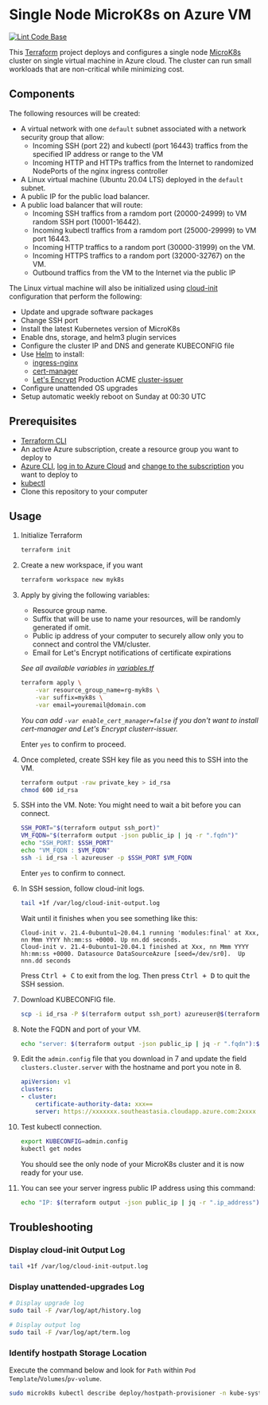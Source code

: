 # Single Node MicroK8s on Azure VM

[![Lint Code Base](https://github.com/pacroy/microk8s-azure-vm/actions/workflows/linter.yml/badge.svg?branch=main)](https://github.com/pacroy/microk8s-azure-vm/actions/workflows/linter.yml)

This [Terraform](https://www.terraform.io/) project deploys and configures a single node [MicroK8s](https://microk8s.io/) cluster on single virtual machine in Azure cloud. The cluster can run small workloads that are non-critical while minimizing cost.

## Components

The following resources will be created:

- A virtual network with one `default` subnet associated with a network security group that allow:
  - Incoming SSH (port 22) and kubectl (port 16443) traffics from the specified IP address or range to the VM
  - Incoming HTTP and HTTPs traffics from the Internet to randomized NodePorts of the nginx ingress controller
- A Linux virtual machine (Ubuntu 20.04 LTS) deployed in the `default` subnet.
- A public IP for the public load balancer.
- A public load balancer that will route:
  - Incoming SSH traffics from a ramdom port (20000-24999) to VM random SSH port (10001-16442).
  - Incoming kubectl traffics from a ramdom port (25000-29999) to VM port 16443.
  - Incoming HTTP traffics to a random port (30000-31999) on the VM.
  - Incoming HTTPS traffics to a random port (32000-32767) on the VM.
  - Outbound traffics from the VM to the Internet via the public IP

The Linux virtual machine will also be initialized using [cloud-init](https://cloudinit.readthedocs.io/en/latest/) configuration that perform the following:

- Update and upgrade software packages
- Change SSH port
- Install the latest Kubernetes version of MicroK8s
- Enable dns, storage, and helm3 plugin services
- Configure the cluster IP and DNS and generate KUBECONFIG file
- Use [Helm](https://helm.sh/) to install:
  - [ingress-nginx](https://kubernetes.github.io/ingress-nginx/)
  - [cert-manager](https://cert-manager.io/docs/)
  - [Let's Encrypt](https://letsencrypt.org/) Production ACME [cluster-issuer](https://github.com/pacroy/cluster-issuer-helm)
- Configure unattended OS upgrades
- Setup automatic weekly reboot on Sunday at 00:30 UTC

## Prerequisites

- [Terraform CLI](https://www.terraform.io/downloads)
- An active Azure subscription, create a resource group you want to deploy to
- [Azure CLI](https://docs.microsoft.com/en-us/cli/azure/install-azure-cli), [log in to Azure Cloud](https://docs.microsoft.com/en-us/cli/azure/authenticate-azure-cli) and [change to the subscription](https://docs.microsoft.com/en-us/cli/azure/manage-azure-subscriptions-azure-cli#change-the-active-subscription) you want to deploy to
- [kubectl](https://kubernetes.io/docs/tasks/tools/#kubectl)
- Clone this repository to your computer

## Usage

1. Initialize Terraform

    ```sh
    terraform init
    ```

2. Create a new workspace, if you want

    ```sh
    terraform workspace new myk8s
    ```

3. Apply by giving the following variables:

    - Resource group name.
    - Suffix that will be use to name your resources, will be randomly generated if omit.
    - Public ip address of your computer to securely allow only you to connect and control the VM/cluster.
    - Email for Let's Encrypt notifications of certificate expirations

    _See all available variables in [variables.tf](variables.tf)_

    ```sh
    terraform apply \
        -var resource_group_name=rg-myk8s \
        -var suffix=myk8s \
        -var email=youremail@domain.com
    ```

    _You can add `-var enable_cert_manager=false` if you don't want to install cert-manager and Let's Encrypt clusterr-issuer._

    Enter `yes` to confirm to proceed.

4. Once completed, create SSH key file as you need this to SSH into the VM.

    ```sh
    terraform output -raw private_key > id_rsa
    chmod 600 id_rsa
    ```

5. SSH into the VM. Note: You might need to wait a bit before you can connect.

    ```sh
    SSH_PORT="$(terraform output ssh_port)"
    VM_FQDN="$(terraform output -json public_ip | jq -r ".fqdn")"
    echo "SSH_PORT: $SSH_PORT"
    echo "VM_FQDN : $VM_FQDN"
    ssh -i id_rsa -l azureuser -p $SSH_PORT $VM_FQDN
    ```

    Enter `yes` to confirm to connect.

6. In SSH session, follow cloud-init logs.

    ```sh
    tail +1f /var/log/cloud-init-output.log
    ```

    Wait until it finishes when you see something like this:

    ```console
    Cloud-init v. 21.4-0ubuntu1~20.04.1 running 'modules:final' at Xxx, nn Mmm YYYY hh:mm:ss +0000. Up nn.dd seconds.
    Cloud-init v. 21.4-0ubuntu1~20.04.1 finished at Xxx, nn Mmm YYYY hh:mm:ss +0000. Datasource DataSourceAzure [seed=/dev/sr0].  Up nnn.dd seconds
    ```

    Press <kbd>Ctrl + C</kbd> to exit from the log. Then press <kbd>Ctrl + D</kbd> to quit the SSH session.

7. Download KUBECONFIG file.

    ```sh
    scp -i id_rsa -P $(terraform output ssh_port) azureuser@$(terraform output -json public_ip | jq -r ".fqdn"):admin.config admin.config
    ```

8. Note the FQDN and port of your VM.

    ```sh
    echo "server: $(terraform output -json public_ip | jq -r ".fqdn"):$(terraform output kubectl_port)"
    ```

9. Edit the `admin.config` file that you download in 7 and update the field `clusters.cluster.server` with the hostname and port you note in 8.

    ```yaml
    apiVersion: v1
    clusters:
    - cluster:
        certificate-authority-data: xxx==
        server: https://xxxxxxx.southeastasia.cloudapp.azure.com:2xxxx
    ```

10. Test kubectl connection.

    ```sh
    export KUBECONFIG=admin.config
    kubectl get nodes
    ```

    You should see the only node of your MicroK8s cluster and it is now ready for your use.

11. You can see your server ingress public IP address using this command:

    ```sh
    echo "IP: $(terraform output -json public_ip | jq -r ".ip_address")"
    ```

## Troubleshooting

### Display cloud-init Output Log

```sh
tail +1f /var/log/cloud-init-output.log
```

### Display unattended-upgrades Log

```sh
# Display upgrade log
sudo tail -F /var/log/apt/history.log

# Display output log
sudo tail -F /var/log/apt/term.log
```

### Identify hostpath Storage Location

Execute the command below and look for `Path` within `Pod Template`/`Volumes`/`pv-volume`.

```sh
sudo microk8s kubectl describe deploy/hostpath-provisioner -n kube-system
```
